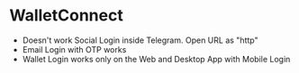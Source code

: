 # WalletConnect

- Doesn't work Social Login inside Telegram. Open URL as "http"
- Email Login with OTP works
- Wallet Login works only on the Web and Desktop App with Mobile Login
